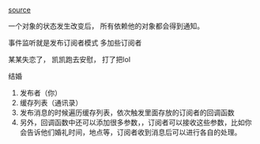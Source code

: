 [source](https://juejin.im/post/5a9108b6f265da4e7527b1a4)

一个对象的状态发生改变后， 所有依赖他的对象都会得到通知。


事件监听就是发布订阅者模式  多加些订阅者

某某失恋了， 凯凯跑去安慰，  打了把lol

结婚

1. 发布者（你）
2. 缓存列表（通讯录）
3. 发布消息的时候遍历缓存列表，依次触发里面存放的订阅者的回调函数
4. 另外，回调函数中还可以添加很多参数，，订阅者可以接收这些参数，比如你会告诉他们婚礼时间，地点等，订阅者收到消息后可以进行各自的处理。

